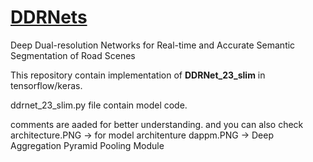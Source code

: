# [DDRNets](https://arxiv.org/pdf/2101.06085.pdf)
Deep Dual-resolution Networks for Real-time and Accurate Semantic Segmentation of Road Scenes

This repository contain implementation of **DDRNet_23_slim** in tensorflow/keras.

ddrnet_23_slim.py file contain model code.

comments are aaded for better understanding. and you can also check 
architecture.PNG -> for model architenture 
dappm.PNG -> Deep Aggregation Pyramid Pooling Module
